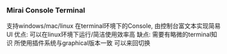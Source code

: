 ### Mirai Console Terminal
支持windows/mac/linux
在terminal环境下的Console, 由控制台富文本实现简易UI
优点: 可以在linux环境下运行/简洁使用效率高
缺点: 需要有略微的terminal知识
所使用插件系统与graphical版本一致 可以来回切换
